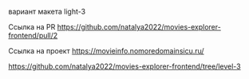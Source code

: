 вариант макета light-3

Ссылка на PR
https://github.com/natalya2022/movies-explorer-frontend/pull/2

Ссылка на проект
https://movieinfo.nomoredomainsicu.ru/

https://github.com/natalya2022/movies-explorer-frontend/tree/level-3